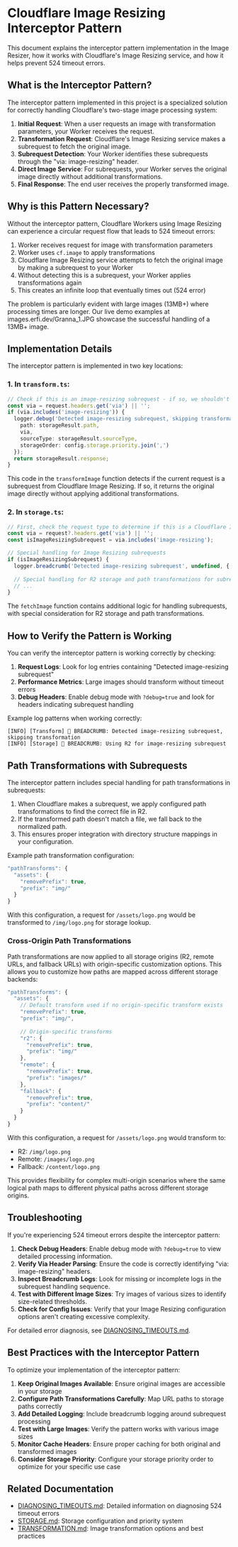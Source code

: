 # Cloudflare Image Resizing Interceptor Pattern

This document explains the interceptor pattern implementation in the Image Resizer, how it works with Cloudflare's Image Resizing service, and how it helps prevent 524 timeout errors.

## What is the Interceptor Pattern?

The interceptor pattern implemented in this project is a specialized solution for correctly handling Cloudflare's two-stage image processing system:

1. **Initial Request**: When a user requests an image with transformation parameters, your Worker receives the request.
2. **Transformation Request**: Cloudflare's Image Resizing service makes a subrequest to fetch the original image.
3. **Subrequest Detection**: Your Worker identifies these subrequests through the "via: image-resizing" header.
4. **Direct Image Service**: For subrequests, your Worker serves the original image directly without additional transformations.
5. **Final Response**: The end user receives the properly transformed image.

## Why is this Pattern Necessary?

Without the interceptor pattern, Cloudflare Workers using Image Resizing can experience a circular request flow that leads to 524 timeout errors:

1. Worker receives request for image with transformation parameters
2. Worker uses `cf.image` to apply transformations
3. Cloudflare Image Resizing service attempts to fetch the original image by making a subrequest to your Worker
4. Without detecting this is a subrequest, your Worker applies transformations again
5. This creates an infinite loop that eventually times out (524 error)

The problem is particularly evident with large images (13MB+) where processing times are longer. Our live demo examples at images.erfi.dev/Granna_1.JPG showcase the successful handling of a 13MB+ image.

## Implementation Details

The interceptor pattern is implemented in two key locations:

### 1. In `transform.ts`:

```typescript
// Check if this is an image-resizing subrequest - if so, we shouldn't transform
const via = request.headers.get('via') || '';
if (via.includes('image-resizing')) {
  logger.debug('Detected image-resizing subrequest, skipping transformation', {
    path: storageResult.path,
    via,
    sourceType: storageResult.sourceType,
    storageOrder: config.storage.priority.join(',')
  });
  return storageResult.response;
}
```

This code in the `transformImage` function detects if the current request is a subrequest from Cloudflare Image Resizing. If so, it returns the original image directly without applying additional transformations.

### 2. In `storage.ts`:

```typescript
// First, check the request type to determine if this is a Cloudflare Image Resizing subrequest
const via = request?.headers.get('via') || '';
const isImageResizingSubrequest = via.includes('image-resizing');

// Special handling for Image Resizing subrequests
if (isImageResizingSubrequest) {
  logger.breadcrumb('Detected image-resizing subrequest', undefined, { path });
  
  // Special handling for R2 storage and path transformations for subrequests...
  // ...
}
```

The `fetchImage` function contains additional logic for handling subrequests, with special consideration for R2 storage and path transformations.

## How to Verify the Pattern is Working

You can verify the interceptor pattern is working correctly by checking:

1. **Request Logs**: Look for log entries containing "Detected image-resizing subrequest"
2. **Performance Metrics**: Large images should transform without timeout errors
3. **Debug Headers**: Enable debug mode with `?debug=true` and look for headers indicating subrequest handling

Example log patterns when working correctly:
```
[INFO] [Transform] 🔶 BREADCRUMB: Detected image-resizing subrequest, skipping transformation
[INFO] [Storage] 🔶 BREADCRUMB: Using R2 for image-resizing subrequest
```

## Path Transformations with Subrequests

The interceptor pattern includes special handling for path transformations in subrequests:

1. When Cloudflare makes a subrequest, we apply configured path transformations to find the correct file in R2.
2. If the transformed path doesn't match a file, we fall back to the normalized path.
3. This ensures proper integration with directory structure mappings in your configuration.

Example path transformation configuration:
```javascript
"pathTransforms": {
  "assets": {
    "removePrefix": true,
    "prefix": "img/"
  }
}
```

With this configuration, a request for `/assets/logo.png` would be transformed to `/img/logo.png` for storage lookup.

### Cross-Origin Path Transformations

Path transformations are now applied to all storage origins (R2, remote URLs, and fallback URLs) with origin-specific customization options. This allows you to customize how paths are mapped across different storage backends:

```javascript
"pathTransforms": {
  "assets": {
    // Default transform used if no origin-specific transform exists
    "removePrefix": true,
    "prefix": "img/",
    
    // Origin-specific transforms
    "r2": {
      "removePrefix": true,
      "prefix": "img/"
    },
    "remote": {
      "removePrefix": true,
      "prefix": "images/"
    },
    "fallback": {
      "removePrefix": true,
      "prefix": "content/"
    }
  }
}
```

With this configuration, a request for `/assets/logo.png` would transform to:
- R2: `/img/logo.png` 
- Remote: `/images/logo.png`
- Fallback: `/content/logo.png`

This provides flexibility for complex multi-origin scenarios where the same logical path maps to different physical paths across different storage origins.

## Troubleshooting

If you're experiencing 524 timeout errors despite the interceptor pattern:

1. **Check Debug Headers**: Enable debug mode with `?debug=true` to view detailed processing information.
2. **Verify Via Header Parsing**: Ensure the code is correctly identifying "via: image-resizing" headers.
3. **Inspect Breadcrumb Logs**: Look for missing or incomplete logs in the subrequest handling sequence.
4. **Test with Different Image Sizes**: Try images of various sizes to identify size-related thresholds.
5. **Check for Config Issues**: Verify that your Image Resizing configuration options aren't creating excessive complexity.

For detailed error diagnosis, see [DIAGNOSING_TIMEOUTS.md](./DIAGNOSING_TIMEOUTS.md).

## Best Practices with the Interceptor Pattern

To optimize your implementation of the interceptor pattern:

1. **Keep Original Images Available**: Ensure original images are accessible in your storage
2. **Configure Path Transformations Carefully**: Map URL paths to storage paths correctly
3. **Add Detailed Logging**: Include breadcrumb logging around subrequest processing
4. **Test with Large Images**: Verify the pattern works with various image sizes
5. **Monitor Cache Headers**: Ensure proper caching for both original and transformed images
6. **Consider Storage Priority**: Configure your storage priority order to optimize for your specific use case

## Related Documentation

- [DIAGNOSING_TIMEOUTS.md](./DIAGNOSING_TIMEOUTS.md): Detailed information on diagnosing 524 timeout errors
- [STORAGE.md](./STORAGE.md): Storage configuration and priority system
- [TRANSFORMATION.md](./TRANSFORMATION.md): Image transformation options and best practices